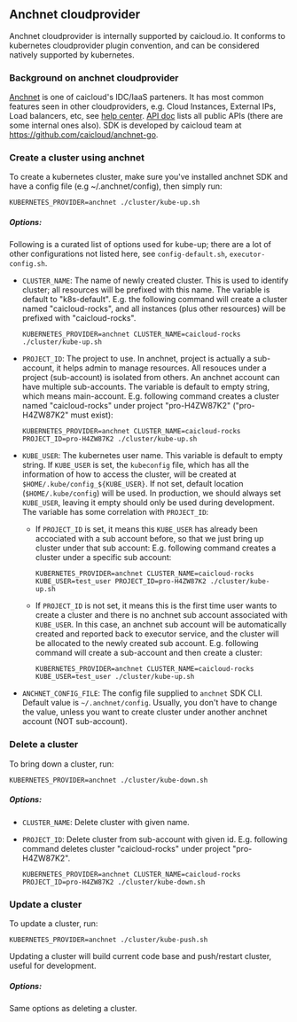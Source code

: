 ## Anchnet cloudprovider

Anchnet cloudprovider is internally supported by caicloud.io. It conforms to kubernetes cloudprovider plugin convention, and can be considered natively supported by kubernetes.

### Background on anchnet cloudprovider

[Anchnet](http://cloud.51idc.com/) is one of caicloud's IDC/IaaS parteners. It has most common features seen in other cloudproviders, e.g. Cloud Instances, External IPs, Load
balancers, etc, see [help center](http://cloud.51idc.com/help/cloud/index.html). [API doc](http://cloud.51idc.com/help/api/index.html) lists all public APIs (there are some
internal ones also). SDK is developed by caicloud team at https://github.com/caicloud/anchnet-go.

### Create a cluster using anchnet

To create a kubernetes cluster, make sure you've installed anchnet SDK and have a config file (e.g ~/.anchnet/config), then simply run:
```
KUBERNETES_PROVIDER=anchnet ./cluster/kube-up.sh
```

##### Options:

Following is a curated list of options used for kube-up; there are a lot of other configurations not listed here, see `config-default.sh`, `executor-config.sh`.

* `CLUSTER_NAME`: The name of newly created cluster. This is used to identify cluster; all resources will be prefixed with this name. The variable is default to "k8s-default".
  E.g. the following command will create a cluster named "caicloud-rocks", and all instances (plus other resources) will be prefixed with "caicloud-rocks".
    ```
    KUBERNETES_PROVIDER=anchnet CLUSTER_NAME=caicloud-rocks ./cluster/kube-up.sh
    ```

* `PROJECT_ID`: The project to use. In anchnet, project is actually a sub-account, it helps admin to manage resources. All resouces under a project (sub-account) is isolated
  from others. An anchnet account can have multiple sub-accounts. The variable is default to empty string, which means main-account. E.g. following command creates a cluster
  named "caicloud-rocks" under project "pro-H4ZW87K2" ("pro-H4ZW87K2" must exist):
    ```
    KUBERNETES_PROVIDER=anchnet CLUSTER_NAME=caicloud-rocks PROJECT_ID=pro-H4ZW87K2 ./cluster/kube-up.sh
    ```

* `KUBE_USER`: The kubernetes user name. This variable is default to empty string. If `KUBE_USER` is set, the `kubeconfig` file, which has all the information of how to access
  the cluster, will be created at `$HOME/.kube/config_${KUBE_USER}`. If not set, default location (`$HOME/.kube/config`) will be used. In production, we should always set
  `KUBE_USER`, leaving it empty should only be used during development. The variable has some correlation with `PROJECT_ID`:

  * If `PROJECT_ID` is set, it means this `KUBE_USER` has already been accociated with a sub account before, so that we just bring up cluster under that sub account:
    E.g. following command creates a cluster under a specific sub account:
    ```
    KUBERNETES_PROVIDER=anchnet CLUSTER_NAME=caicloud-rocks KUBE_USER=test_user PROJECT_ID=pro-H4ZW87K2 ./cluster/kube-up.sh
    ```

  * If `PROJECT_ID` is not set, it means this is the first time user wants to create a cluster and there is no anchnet sub account associated with `KUBE_USER`. In this case,
    an anchnet sub account will be automatically created and reported back to executor service, and the cluster will be allocated to the newly created sub account.
    E.g. following command will create a sub-account and then create a cluster:
    ```
    KUBERNETES_PROVIDER=anchnet CLUSTER_NAME=caicloud-rocks KUBE_USER=test_user ./cluster/kube-up.sh
    ```

* `ANCHNET_CONFIG_FILE`: The config file supplied to `anchnet` SDK CLI. Default value is `~/.anchnet/config`. Usually, you don't have to change the value, unless you want to
  create cluster under another anchnet account (NOT sub-account).

### Delete a cluster

To bring down a cluster, run:

```
KUBERNETES_PROVIDER=anchnet ./cluster/kube-down.sh
```

##### Options:

* `CLUSTER_NAME`: Delete cluster with given name.

* `PROJECT_ID`: Delete cluster from sub-account with given id. E.g. following command deletes cluster "caicloud-rocks" under project "pro-H4ZW87K2".
  ```
  KUBERNETES_PROVIDER=anchnet CLUSTER_NAME=caicloud-rocks PROJECT_ID=pro-H4ZW87K2 ./cluster/kube-down.sh
  ```

### Update a cluster

To update a cluster, run:

```
KUBERNETES_PROVIDER=anchnet ./cluster/kube-push.sh
```

Updating a cluster will build current code base and push/restart cluster, useful for development.

##### Options:

Same options as deleting a cluster.

